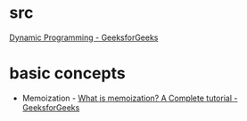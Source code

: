 

# src
[Dynamic Programming - GeeksforGeeks](https://www.geeksforgeeks.org/dynamic-programming/)
# basic concepts
- Memoization - [What is memoization? A Complete tutorial - GeeksforGeeks](https://www.geeksforgeeks.org/what-is-memoization-a-complete-tutorial/)
